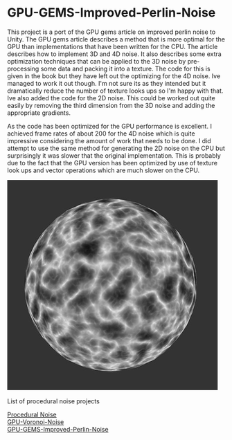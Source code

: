 # GPU-GEMS-Improved-Perlin-Noise

This project is a port of the GPU gems article on improved perlin noise to Unity. The GPU gems article describes a method that is more optimal for the GPU than implementations that have been written for the CPU. The article describes how to implement 3D and 4D noise. It also describes some extra optimization techniques that can be applied to the 3D noise by pre-processing some data and packing it into a texture. The code for this is given in the book but they have left out the optimizing for the 4D noise. Ive managed to work it out though. I'm not sure its as they intended but it dramatically reduce the number of texture looks ups so I'm happy with that. Ive also added the code for the 2D noise. This could be worked out quite easily by removing the third dimension from the 3D noise and adding the appropriate gradients.

As the code has been optimized for the GPU performance is excellent. I achieved frame rates of about 200 for the 4D noise which is quite impressive considering the amount of work that needs to be done. I did attempt to use the same method for generating the 2D noise on the CPU but surprisingly it was slower that the original implementation. This is probably due to the fact that the GPU version has been optimized by use of texture look ups and vector operations which are much slower on the CPU.


![GPU Perlin Noise](./Media/ImprovedNoise.jpg)

List of procedural noise projects

[Procedural Noise](https://github.com/Scrawk/Procedural-Noise)\
[GPU-Voronoi-Noise](https://github.com/Scrawk/GPU-Voronoi-Noise)\
[GPU-GEMS-Improved-Perlin-Noise](https://github.com/Scrawk/GPU-GEMS-Improved-Perlin-Noise)
